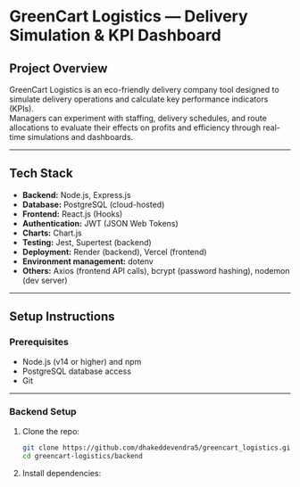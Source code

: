 # GreenCart Logistics — Delivery Simulation & KPI Dashboard

## Project Overview

GreenCart Logistics is an eco-friendly delivery company tool designed to simulate delivery operations and calculate key performance indicators (KPIs).  
Managers can experiment with staffing, delivery schedules, and route allocations to evaluate their effects on profits and efficiency through real-time simulations and dashboards.

---

## Tech Stack

- **Backend:** Node.js, Express.js  
- **Database:** PostgreSQL (cloud-hosted)  
- **Frontend:** React.js (Hooks)  
- **Authentication:** JWT (JSON Web Tokens)  
- **Charts:** Chart.js  
- **Testing:** Jest, Supertest (backend)  
- **Deployment:** Render (backend), Vercel (frontend)  
- **Environment management:** dotenv  
- **Others:** Axios (frontend API calls), bcrypt (password hashing), nodemon (dev server)

---

## Setup Instructions

### Prerequisites

- Node.js (v14 or higher) and npm  
- PostgreSQL database access  
- Git

---

### Backend Setup

1. Clone the repo:
   ```bash
   git clone https://github.com/dhakeddevendra5/greencart_logistics.git
   cd greencart-logistics/backend

2. Install dependencies:
